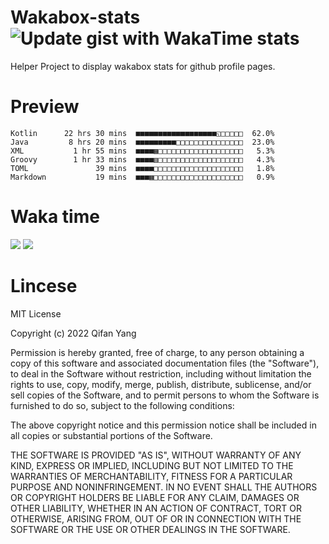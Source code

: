  # Wakabox-stats ![Update gist with WakaTime stats](https://github.com/underwindfall/wakabox-stats/workflows/Update%20gist%20with%20WakaTime%20stats/badge.svg)

  Helper Project to display wakabox stats for github profile pages. 
 # Preview 
  
  ```  
 Kotlin      22 hrs 30 mins  ■■■■■■■■■■■■■■■■■■◱□□□□□  62.0%
Java         8 hrs 20 mins  ■■■■■■■■■□□□□□□□□□□□□□□□  23.0%
XML           1 hr 55 mins  ■■■■▦□□□□□□□□□□□□□□□□□□□   5.3%
Groovy        1 hr 33 mins  ■■■■▥□□□□□□□□□□□□□□□□□□□   4.3%
TOML               39 mins  ■■■■□□□□□□□□□□□□□□□□□□□□   1.8%
Markdown           19 mins  ■■■▦□□□□□□□□□□□□□□□□□□□□   0.9% 
 ``` 
  
 
 
  
  # Waka time 

  ![](https://wakatime.com/share/@underwindfall/04fb31b6-0c1f-434d-b3a5-ac5e62f5364c.svg)
  ![](https://wakatime.com/share/@underwindfall/3d98f640-5c0f-4faf-b8df-1c48dec045b2.svg)
  
  # Lincese 

  MIT License

  Copyright (c) 2022 Qifan Yang
  
  Permission is hereby granted, free of charge, to any person obtaining a copy
  of this software and associated documentation files (the "Software"), to deal
  in the Software without restriction, including without limitation the rights
  to use, copy, modify, merge, publish, distribute, sublicense, and/or sell
  copies of the Software, and to permit persons to whom the Software is
  furnished to do so, subject to the following conditions:
  
  The above copyright notice and this permission notice shall be included in all
  copies or substantial portions of the Software.
  
  THE SOFTWARE IS PROVIDED "AS IS", WITHOUT WARRANTY OF ANY KIND, EXPRESS OR
  IMPLIED, INCLUDING BUT NOT LIMITED TO THE WARRANTIES OF MERCHANTABILITY,
  FITNESS FOR A PARTICULAR PURPOSE AND NONINFRINGEMENT. IN NO EVENT SHALL THE
  AUTHORS OR COPYRIGHT HOLDERS BE LIABLE FOR ANY CLAIM, DAMAGES OR OTHER
  LIABILITY, WHETHER IN AN ACTION OF CONTRACT, TORT OR OTHERWISE, ARISING FROM,
  OUT OF OR IN CONNECTION WITH THE SOFTWARE OR THE USE OR OTHER DEALINGS IN THE
  SOFTWARE.
